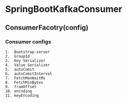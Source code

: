 # SpringBootKafkaConsumer
## ConsumerFacotry(config)
### Consumer configs
```
1.  Bootstrap-server
2.  GroupId
3.  Key Serializer
4.  Value Serializer
5.  autoComit
6.  autoComitInterval
7.  FetchMaxWaitMs
8.  FetchMinBytes
9.  fromOffset
10. encoding
11. keyEncoding
```

